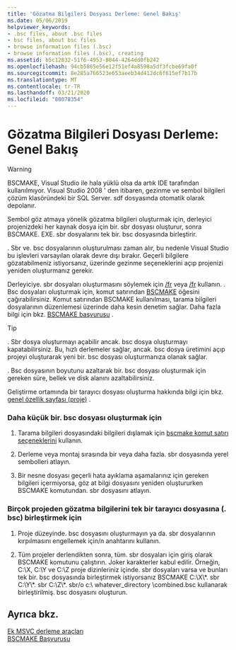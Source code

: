 ```yaml
---
title: 'Gözatma Bilgileri Dosyası Derleme: Genel Bakış'
ms.date: 05/06/2019
helpviewer_keywords:
- .bsc files, about .bsc files
- bsc files, about bsc files
- browse information files (.bsc)
- browse information files (.bsc), creating
ms.assetid: b5c12832-51f6-4953-8044-4264dd0fb242
ms.openlocfilehash: 94cb5865e56e12f51ef4a8598a5df3fcbe69fa0f
ms.sourcegitcommit: 8e285a766523e653aeeb34d412dc6f615ef7b17b
ms.translationtype: MT
ms.contentlocale: tr-TR
ms.lasthandoff: 03/21/2020
ms.locfileid: "80078354"
---
```

# <a name="building-browse-information-files-overview"></a>Gözatma Bilgileri Dosyası Derleme: Genel Bakış

> [!WARNING]
> BSCMAKE, Visual Studio ile hala yüklü olsa da artık IDE tarafından kullanılmıyor. Visual Studio 2008 ' den itibaren, gezinme ve sembol bilgileri çözüm klasöründeki bir SQL Server. sdf dosyasında otomatik olarak depolanır.

Sembol göz atmaya yönelik gözatma bilgileri oluşturmak için, derleyici projenizdeki her kaynak dosya için bir. sbr dosyası oluşturur, sonra BSCMAKE. EXE. sbr dosyalarını tek bir. bsc dosyasında birleştirir.

. Sbr ve. bsc dosyalarının oluşturulması zaman alır, bu nedenle Visual Studio bu işlevleri varsayılan olarak devre dışı bırakır. Geçerli bilgilere gözatabilmeniz istiyorsanız, üzerinde gezinme seçeneklerini açıp projenizi yeniden oluşturmanız gerekir.

Derleyiciye. sbr dosyaları oluşturmasını söylemek için [/fr](fr-fr-create-dot-sbr-file.md) veya [/fr](fr-fr-create-dot-sbr-file.md) kullanın. . Bsc dosyaları oluşturmak için, komut satırından [BSCMAKE](bscmake-command-line.md) öğesini çağırabilirsiniz. Komut satırından BSCMAKE kullanılması, tarama bilgileri dosyalarının düzenlemesi üzerinde daha kesin denetim sağlar. Daha fazla bilgi için bkz. [BSCMAKE başvurusu](bscmake-reference.md) .

> [!TIP]
>  . Sbr dosya oluşturmayı açabilir ancak. bsc dosya oluşturmayı kapatabilirsiniz. Bu, hızlı derlemeler sağlar, ancak. bsc dosya üretimini açıp projeyi oluşturarak yeni bir. bsc dosyası oluşturmanıza olanak sağlar.

. Bsc dosyasının boyutunu azaltarak bir. bsc dosyası oluşturmak için gereken süre, bellek ve disk alanını azaltabilirsiniz.

Geliştirme ortamında bir tarayıcı dosyası oluşturma hakkında bilgi için bkz. [genel özellik sayfası (proje)](general-property-page-project.md) .

### <a name="to-create-a-smaller-bsc-file"></a>Daha küçük bir. bsc dosyası oluşturmak için

1. Tarama bilgileri dosyasındaki bilgileri dışlamak için [bscmake komut satırı seçeneklerini](bscmake-options.md) kullanın.

1. Derleme veya montaj sırasında bir veya daha fazla. sbr dosyasında yerel sembolleri atlayın.

1. Bir nesne dosyası geçerli hata ayıklama aşamalarınız için gereken bilgileri içermiyorsa, göz at bilgi dosyasını yeniden oluştururken BSCMAKE komutundan. sbr dosyasını atlayın.

### <a name="to-combine-the-browse-information-from-several-projects-into-one-browser-file-bsc"></a>Birçok projeden gözatma bilgilerini tek bir tarayıcı dosyasına (. bsc) birleştirmek için

1. Proje düzeyinde. bsc dosyasını oluşturmayın ya da. sbr dosyalarının kırpılmasını engellemek için/n anahtarını kullanın.

1. Tüm projeler derlendikten sonra, tüm. sbr dosyaları için giriş olarak BSCMAKE komutunu çalıştırın. Joker karakterler kabul edilir. Örneğin, C:\X, C:\Y ve C:\Z proje dizinleriniz içinde. sbr dosyaları varsa ve bunları tek bir. bsc dosyasında birleştirmek istiyorsanız BSCMAKE C:\X\\\*. sbr C:\Y\\\*. sbr C:\Z\\\*. sbr/o c:\ whatever_directory \combined.bsc kullanarak birleştirilmiş. bsc dosyasını oluşturun.

## <a name="see-also"></a>Ayrıca bkz.

[Ek MSVC derleme araçları](c-cpp-build-tools.md)<br/>
[BSCMAKE Başvurusu](bscmake-reference.md)
